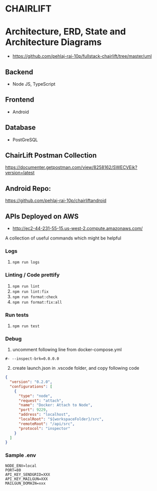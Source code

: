 # CHAIRLIFT

# Architecture, ERD, State and Architecture Diagrams
- https://github.com/pehlaj-rai-10p/fullstack-chairlift/tree/master/uml

## Backend
- Node JS, TypeScript

## Frontend
- Android

## Database
- PostGreSQL

## ChairLift Postman Collection
https://documenter.getpostman.com/view/8258162/SWECVEik?version=latest

## Android Repo:
https://github.com/pehlaj-rai-10p/chairliftandroid


## APIs Deployed on AWS
- http://ec2-44-231-55-15.us-west-2.compute.amazonaws.com/

A collection of useful commands which might be helpful

### Logs

1. `npm run logs`

### Linting / Code prettify

1. `npm run lint`
2. `npm run lint:fix`
3. `npm run format:check`
4. `npm run format:fix:all`

### Run tests

1. `npm run test`

### Debug

1. uncomment following line from docker-compose.yml

```
#- --inspect-brk=0.0.0.0
```

2. create launch.json in .vscode folder, and copy following code

```json
{
  "version": "0.2.0",
  "configurations": [
    {
      "type": "node",
      "request": "attach",
      "name": "Docker: Attach to Node",
      "port": 9229,
      "address": "localhost",
      "localRoot": "${workspaceFolder}/src",
      "remoteRoot": "/api/src",
      "protocol": "inspector"
    }
  ]
}
```

### Sample .env

```
NODE_ENV=local
PORT=80
API_KEY_SENDGRID=XXX
API_KEY_MAILGUN=XXX
MAILGUN_DOMAIN=xxx
```

